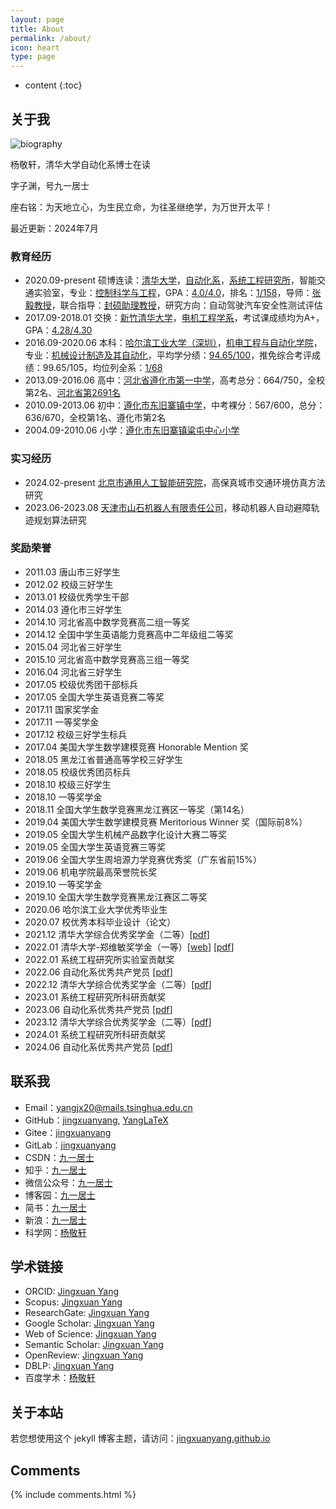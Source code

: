 ```yaml
---
layout: page
title: About
permalink: /about/
icon: heart
type: page
---
```


* content
{:toc}

## 关于我

![biography](../figures/bio.jpg)

杨敬轩，清华大学自动化系博士在读

字子渊，号九一居士

座右铭：为天地立心，为生民立命，为往圣继绝学，为万世开太平！

最近更新：2024年7月

### 教育经历

* 2020.09-present 硕博连读：[清华大学](https://www.tsinghua.edu.cn/)，[自动化系](https://www.au.tsinghua.edu.cn/index.htm)，[系统工程研究所](https://www.au.tsinghua.edu.cn/jgsz/yjs.htm)，智能交通实验室，专业：[控制科学与工程](https://www.au.tsinghua.edu.cn/info/1033/1035.htm)，GPA：[4.0/4.0](http://www.jingxuanyang.com/file_upload/transcript.pdf)，排名：[1/158](http://www.jingxuanyang.com/file_upload/ranking-certification.pdf)，导师：[张毅教授](https://www.au.tsinghua.edu.cn/info/1110/1574.htm)，联合指导：[封硕助理教授](https://www.au.tsinghua.edu.cn/info/1076/3247.htm)，研究方向：自动驾驶汽车安全性测试评估
* 2017.09-2018.01 交换：[新竹清华大学](https://www.nthu.edu.tw/)，[电机工程学系](http://web.ee.nthu.edu.tw/)，考试课成绩均为A+，GPA：[4.28/4.30](http://www.jingxuanyang.com/file_upload/transcript-nthu.pdf)
* 2016.09-2020.06 本科：[哈尔滨工业大学（深圳）](https://www.hitsz.edu.cn/index.html)，[机电工程与自动化学院](http://smea.hitsz.edu.cn/)，专业：[机械设计制造及其自动化](http://due.hitsz.edu.cn/info/1453/3792.htm)，平均学分绩：[94.65/100](http://www.jingxuanyang.com/file_upload/ranking-certification-bachelor.pdf)，推免综合考评成绩：99.65/105，均位列全系：[1/68](http://www.jingxuanyang.com/file_upload/ranking-certification-bachelor.pdf)
* 2013.09-2016.06 高中：[河北省遵化市第一中学](https://baike.baidu.com/item/遵化市第一中学)，高考总分：664/750，全校第2名、[河北省第2691名](http://file.hebeea.edu.cn/files/2016/06/20160623095712856.pdf)
* 2010.09-2013.06 初中：[遵化市东旧寨镇中学](https://baike.baidu.com/item/遵化市东旧寨中学)，中考裸分：567/600，总分：636/670，全校第1名、遵化市第2名
* 2004.09-2010.06 小学：[遵化市东旧寨镇粱屯中心小学](https://baike.baidu.com/item/遵化市东旧寨镇粱屯中心小学)

### 实习经历

* 2024.02-present [北京市通用人工智能研究院](https://www.bigai.ai/)，高保真城市交通环境仿真方法研究
* 2023.06-2023.08 [天津市山石机器人有限责任公司](https://baike.baidu.com/item/天津市山石机器人有限责任公司)，移动机器人自动避障轨迹规划算法研究

### 奖励荣誉

* 2011.03 唐山市三好学生
* 2012.02 校级三好学生
* 2013.01 校级优秀学生干部
* 2014.03 遵化市三好学生
* 2014.10 河北省高中数学竞赛高二组一等奖
* 2014.12 全国中学生英语能力竞赛高中二年级组二等奖
* 2015.04 河北省三好学生
* 2015.10 河北省高中数学竞赛高三组一等奖
* 2016.04 河北省三好学生
* 2017.05 校级优秀团干部标兵
* 2017.05 全国大学生英语竞赛二等奖
* 2017.11 国家奖学金
* 2017.11 一等奖学金
* 2017.12 校级三好学生标兵
* 2017.04 美国大学生数学建模竞赛 Honorable Mention 奖
* 2018.05 黑龙江省普通高等学校三好学生
* 2018.05 校级优秀团员标兵
* 2018.10 校级三好学生
* 2018.10 一等奖学金
* 2018.11 全国大学生数学竞赛黑龙江赛区一等奖（第14名）
* 2019.04 美国大学生数学建模竞赛 Meritorious Winner 奖（国际前8%）
* 2019.05 全国大学生机械产品数字化设计大赛二等奖
* 2019.05 全国大学生英语竞赛三等奖
* 2019.06 全国大学生周培源力学竞赛优秀奖（广东省前15%）
* 2019.06 机电学院最高荣誉院长奖
* 2019.10 一等奖学金
* 2019.10 全国大学生数学竞赛黑龙江赛区二等奖
* 2020.06 哈尔滨工业大学优秀毕业生
* 2020.07 校优秀本科毕业设计（论文）
* 2021.12 清华大学综合优秀奖学金（二等）[[pdf](https://www.jingxuanyang.com/file_upload/202112-ComprehensiveExcellentScholarship.pdf)]
* 2022.01 清华大学-郑维敏奖学金（一等）[[web](http://www.rccm.tsinghua.edu.cn/info/1013/1816.htm)] [[pdf](https://www.jingxuanyang.com/file_upload/2022-WeiminZhengSchalarship.pdf)]
* 2022.01 系统工程研究所实验室贡献奖
* 2022.06 自动化系优秀共产党员 [[pdf](https://www.jingxuanyang.com/file_upload/202206-OutstandingMemberCPC.pdf)]
* 2022.12 清华大学综合优秀奖学金（二等）[[pdf](https://www.jingxuanyang.com/file_upload/202212-ComprehensiveExcellentScholarship.pdf)]
* 2023.01 系统工程研究所科研贡献奖
* 2023.06 自动化系优秀共产党员 [[pdf](https://www.jingxuanyang.com/file_upload/202306-OutstandingMemberCPC.pdf)]
* 2023.12 清华大学综合优秀奖学金（二等）[[pdf](https://www.jingxuanyang.com/file_upload/202312-ComprehensiveExcellentScholarship.pdf)]
* 2024.01 系统工程研究所科研贡献奖
* 2024.06 自动化系优秀共产党员 [[pdf](https://www.jingxuanyang.com/file_upload/202406-OutstandingMemberCPC.pdf)]

## 联系我

* Email：[yangjx20@mails.tsinghua.edu.cn](mailto:yangjx20@mails.tsinghua.edu.cn)
* GitHub：[jingxuanyang](https://github.com/jingxuanyang), [YangLaTeX](https://github.com/YangLaTeX)
* Gitee：[jingxuanyang](https://gitee.com/jingxuanyang)
* GitLab：[jingxuanyang](https://gitlab.com/jingxuanyang)
* CSDN：[九一居士](https://me.csdn.net/csdn_jacksonyoung)
* 知乎：[九一居士](https://www.zhihu.com/people/jingxuanyang)
* 微信公众号：[九一居士](http://mp.weixin.qq.com/mp/homepage?__biz=MzU5NzMzOTE5OQ==&hid=1&sn=175e47d89ad31c72d2a762f7c50c0ac2&scene=18#wechat_redirect)
* 博客园：[九一居士](https://www.cnblogs.com/yangjingxuan/)
* 简书：[九一居士](https://www.jianshu.com/u/268643305b4e)
* 新浪：[九一居士](http://blog.sina.com.cn/jxyangsgr)
* 科学网：[杨敬轩](https://blog.sciencenet.cn/u/jxyang)

## 学术链接

* ORCID: [Jingxuan Yang](https://orcid.org/0000-0001-9798-7347)
* Scopus: [Jingxuan Yang](https://www.scopus.com/authid/detail.uri?authorId=57321781900)
* ResearchGate: [Jingxuan Yang](https://www.researchgate.net/profile/Jingxuan-Yang-7)
* Google Scholar: [Jingxuan Yang](https://scholar.google.com/citations?user=I5BLLKQAAAAJ)
* Web of Science: [Jingxuan Yang](https://www.webofscience.com/wos/author/record/ADH-1678-2022)
* Semantic Scholar: [Jingxuan Yang](https://www.semanticscholar.org/author/Jingxuan-Yang/2134844643)
* OpenReview: [Jingxuan Yang](https://openreview.net/profile?id=~Jingxuan_Yang2)
* DBLP: [Jingxuan Yang](https://dblp.org/pid/215/7940.html)
* 百度学术：[杨敬轩](https://xueshu.baidu.com/scholarID/CN-BPKLDKXK)

## 关于本站

若您想使用这个 jekyll 博客主题，请访问：[jingxuanyang.github.io](https://github.com/jingxuanyang/jingxuanyang.github.io)

## Comments

{% include comments.html %}
